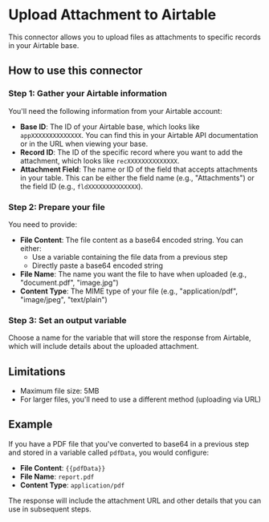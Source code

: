# Upload Attachment to Airtable

This connector allows you to upload files as attachments to specific records in your Airtable base.

## How to use this connector

### Step 1: Gather your Airtable information
You'll need the following information from your Airtable account:

- **Base ID**: The ID of your Airtable base, which looks like `appXXXXXXXXXXXXXX`. You can find this in your Airtable API documentation or in the URL when viewing your base.
- **Record ID**: The ID of the specific record where you want to add the attachment, which looks like `recXXXXXXXXXXXXXX`.
- **Attachment Field**: The name or ID of the field that accepts attachments in your table. This can be either the field name (e.g., "Attachments") or the field ID (e.g., `fldXXXXXXXXXXXXXX`).

### Step 2: Prepare your file
You need to provide:

- **File Content**: The file content as a base64 encoded string. You can either:
  - Use a variable containing the file data from a previous step
  - Directly paste a base64 encoded string
- **File Name**: The name you want the file to have when uploaded (e.g., "document.pdf", "image.jpg")
- **Content Type**: The MIME type of your file (e.g., "application/pdf", "image/jpeg", "text/plain")

### Step 3: Set an output variable
Choose a name for the variable that will store the response from Airtable, which will include details about the uploaded attachment.

## Limitations

- Maximum file size: 5MB
- For larger files, you'll need to use a different method (uploading via URL)

## Example

If you have a PDF file that you've converted to base64 in a previous step and stored in a variable called `pdfData`, you would configure:

- **File Content**: `{{pdfData}}`
- **File Name**: `report.pdf`
- **Content Type**: `application/pdf`

The response will include the attachment URL and other details that you can use in subsequent steps.